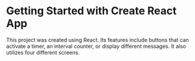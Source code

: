 # Getting Started with Create React App

This project was created using React. Its features include buttons that can activate a timer, an interval counter, or display different messages.
It also utilizes four different screens.
